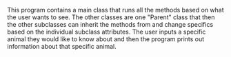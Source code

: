 This program contains a main class that runs all the methods based on what the user wants to see. The other classes are one "Parent" class that then the other subclasses can inherit the methods from and change specifics based on the individual subclass attributes. The user inputs a specific animal they would like to know about and then the program prints out information about that specific animal. 
